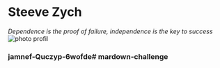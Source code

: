 # Steeve Zych
*Dependence is the proof of failure, independence is the key to success*
![photo profil](https://images.unsplash.com/photo-1565945887714-d5139f4eb0ce?ixlib=rb-4.0.3&ixid=M3wxMjA3fDB8MHxwaG90by1wYWdlfHx8fGVufDB8fHx8fA%3D%3D&auto=format&fit=crop&w=1770&q=80)
### jamnef-Quczyp-6wofde# mardown-challenge